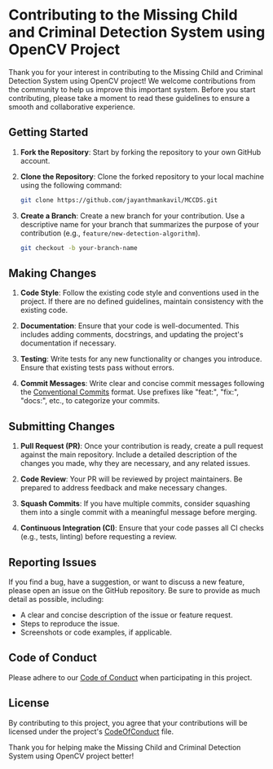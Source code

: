 # Contributing to the Missing Child and Criminal Detection System using OpenCV Project

Thank you for your interest in contributing to the Missing Child and Criminal Detection System using OpenCV project! We welcome contributions from the community to help us improve this important system. Before you start contributing, please take a moment to read these guidelines to ensure a smooth and collaborative experience.

## Getting Started

1. **Fork the Repository**: Start by forking the repository to your own GitHub account.

2. **Clone the Repository**: Clone the forked repository to your local machine using the following command:

   ```bash
   git clone https://github.com/jayanthmankavil/MCCDS.git
   ```

3. **Create a Branch**: Create a new branch for your contribution. Use a descriptive name for your branch that summarizes the purpose of your contribution (e.g., `feature/new-detection-algorithm`).

   ```bash
   git checkout -b your-branch-name
   ```

## Making Changes

1. **Code Style**: Follow the existing code style and conventions used in the project. If there are no defined guidelines, maintain consistency with the existing code.

2. **Documentation**: Ensure that your code is well-documented. This includes adding comments, docstrings, and updating the project's documentation if necessary.

3. **Testing**: Write tests for any new functionality or changes you introduce. Ensure that existing tests pass without errors.

4. **Commit Messages**: Write clear and concise commit messages following the [Conventional Commits](https://www.conventionalcommits.org/en/v1.0.0/) format. Use prefixes like "feat:", "fix:", "docs:", etc., to categorize your commits.

## Submitting Changes

1. **Pull Request (PR)**: Once your contribution is ready, create a pull request against the main repository. Include a detailed description of the changes you made, why they are necessary, and any related issues.

2. **Code Review**: Your PR will be reviewed by project maintainers. Be prepared to address feedback and make necessary changes.

3. **Squash Commits**: If you have multiple commits, consider squashing them into a single commit with a meaningful message before merging.

4. **Continuous Integration (CI)**: Ensure that your code passes all CI checks (e.g., tests, linting) before requesting a review.

## Reporting Issues

If you find a bug, have a suggestion, or want to discuss a new feature, please open an issue on the GitHub repository. Be sure to provide as much detail as possible, including:

- A clear and concise description of the issue or feature request.
- Steps to reproduce the issue.
- Screenshots or code examples, if applicable.

## Code of Conduct

Please adhere to our [Code of Conduct](https://github.com/jayanthmankavil/MCCDS/blob/main/CodeOfConduct.md) when participating in this project.

## License

By contributing to this project, you agree that your contributions will be licensed under the project's [CodeOfConduct](https://github.com/jayanthmankavil/MCCDS/blob/main/CodeOfConduct.md) file.

Thank you for helping make the Missing Child and Criminal Detection System using OpenCV project better!

